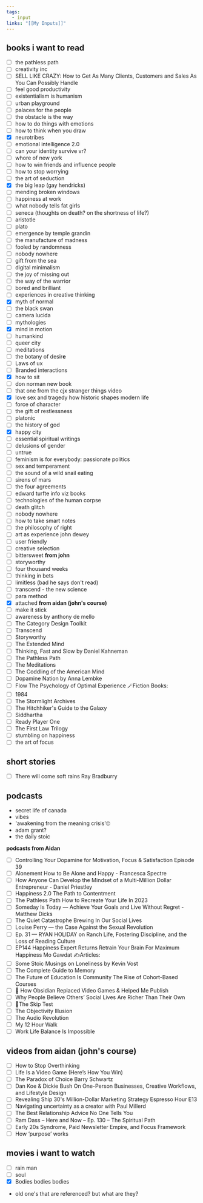 ```yaml
---
tags:
  - input
links: "[[My Inputs]]"
---
```

## books i want to read
- [ ] the pathless path
- [ ] creativity inc
- [ ] SELL LIKE CRAZY: How to Get As Many Clients, Customers and Sales As You Can Possibly Handle
- [ ] feel good productivity
- [ ] existentialism is humanism
- [ ] urban playground
- [ ] palaces for the people
- [ ] the obstacle is the way
- [ ] how to do things with emotions
- [ ] how to think when you draw
- [x] neurotribes
- [ ] emotional intelligence 2.0
- [ ] can your identity survive vr?
- [ ] whore of new york
- [ ] how to win friends and influence people
- [ ] how to stop worrying
- [ ] the art of seduction
- [x] the big leap (gay hendricks)
- [ ] mending broken windows
- [ ] happiness at work
- [ ] what nobody tells fat girls
- [ ] seneca (thoughts on death? on the shortness of life?)
- [ ] aristotle
- [ ] plato
- [ ] emergence by temple grandin
- [ ] the manufacture of madness
- [ ] fooled by randomness
- [ ] nobody nowhere
- [ ] gift from the sea
- [ ] digital minimalism
- [ ] the joy of missing out
- [ ] the way of the warrior
- [ ] bored and brilliant
- [ ] experiences in creative thinking
- [x] myth of normal
- [ ] the black swan
- [ ] camera lucida
- [ ] mythologies
- [x] mind in motion
- [ ] humankind
- [ ] queer city
- [ ] meditations
- [ ] the botany of desir**e**
- [ ] Laws of ux
- [ ] Branded interactions
- [x] how to sit
- [ ] don norman new book
- [ ] that one from the cjx stranger things video
- [x] love sex and tragedy how historic shapes modern life
- [ ] force of character
- [ ] the gift of restlessness
- [ ] platonic
- [ ] the history of god
- [x] happy city
- [ ] essential spiritual writings
- [ ] delusions of gender
- [ ] untrue
- [ ] feminism is for everybody: passionate politics
- [ ] sex and temperament
- [ ] the sound of a wild snail eating
- [ ] sirens of mars
- [ ] the four agreements
- [ ] edward turfte info viz books
- [ ] technologies of the human corpse
- [ ] death glitch
- [ ] nobody nowhere
- [ ] how to take smart notes
- [ ] the philosophy of right
- [ ] art as experience john dewey
- [ ] user friendly
- [ ] creative selection
- [ ] bittersweet
**from john**
- [ ] storyworthy
- [ ] four thousand weeks
- [ ] thinking in bets
- [ ] limitless (bad he says don't read)
- [ ] transcend - the new science
- [ ] para method
- [x] attached
**from aidan (john's course)**
- [ ] make it stick
- [ ] awareness by anthony de mello
- [ ] The Category Design Toolkit
- [ ] Transcend
- [ ] Storyworthy
- [ ] The Extended Mind
- [ ] Thinking, Fast and Slow by Daniel Kahneman
- [ ] The Pathless Path
- [ ] The Meditations
- [ ] The Coddling of the American Mind
- [ ] Dopamine Nation by Anna Lembke
- [ ] Flow The Psychology of Optimal Experience 🪄Fiction Books:
- [ ] 1984
- [ ] The Stormlight Archives
- [ ] The Hitchhiker's Guide to the Galaxy
- [ ] Siddhartha
- [ ] Ready Player One
- [ ] The First Law Trilogy
- [ ] stumbling on happiness
- [ ] the art of focus

## short stories
- [ ] There will come soft rains Ray Bradburry
## podcasts
- secret life of canada
- vibes
- 'awakening from the meaning crisis'🙄
- adam grant?
- the daily stoic

**podcasts from Aidan**
- [ ] Controlling Your Dopamine for Motivation, Focus & Satisfaction Episode 39
- [ ] Alonement How to Be Alone and Happy - Francesca Spectre
- [ ] How Anyone Can Develop the Mindset of a Multi-Million Dollar Entrepreneur - Daniel Priestley
- [ ] Happiness 2.0 The Path to Contentment
- [ ] The Pathless Path How to Recreate Your Life In 2023
- [ ] Someday Is Today — Achieve Your Goals and Live Without Regret - Matthew Dicks
- [ ] The Quiet Catastrophe Brewing In Our Social Lives
- [ ] Louise Perry — the Case Against the Sexual Revolution
- [ ] Ep. 31 — RYAN HOLIDAY on Ranch Life, Fostering Discipline, and the Loss of Reading Culture
- [ ] EP144 Happiness Expert Returns Retrain Your Brain For Maximum Happiness Mo Gawdat ✍️Articles:
- [ ] Some Stoic Musings on Loneliness by Kevin Vost
- [ ] The Complete Guide to Memory
- [ ] The Future of Education Is Community The Rise of Cohort-Based Courses
- [ ] 🌲 How Obsidian Replaced Video Games & Helped Me Publish
- [ ] Why People Believe Others’ Social Lives Are Richer Than Their Own
- [ ] 🦘The Skip Test
- [ ] The Objectivity Illusion
- [ ] The Audio Revolution
- [ ] My 12 Hour Walk
- [ ] Work Life Balance Is Impossible
## videos from aidan (john's course)
- [ ] How to Stop Overthinking
- [ ] Life Is a Video Game (Here’s How You Win)
- [ ] The Paradox of Choice Barry Schwartz
- [ ] Dan Koe & Dickie Bush On One-Person Businesses, Creative Workflows, and Lifestyle Design
- [ ] Revealing Ship 30's Million-Dollar Marketing Strategy Espresso Hour E13
- [ ] Navigating uncertainty as a creator with Paul Millerd
- [ ] The Best Relationship Advice No One Tells You
- [ ] Ram Dass – Here and Now – Ep. 130 – The Spiritual Path
- [ ] Early 20s Syndrome, Paid Newsletter Empire, and Focus Framework
- [ ] How ‘purpose’ works
## movies i want to watch
- [ ]  rain man
- [ ] soul
- [x] Bodies bodies bodies

- old one's that are referenced? but what are they?